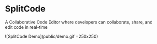 # SplitCode
A Collaborative Code Editor where developers can collaborate, share, and edit code in real-time

![SplitCode Demo](public/demo.gif =250x250)
